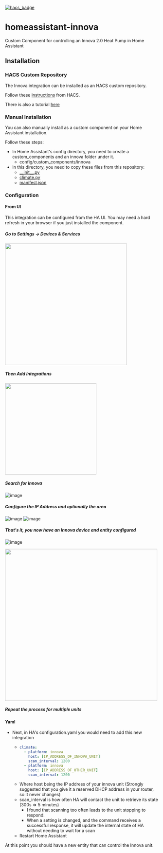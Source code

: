 [![hacs_badge](https://img.shields.io/badge/HACS-Custom-41BDF5.svg?style=for-the-badge)](https://github.com/hacs/integration)

# homeassistant-innova

Custom Component for controlling an Innova 2.0 Heat Pump in Home Assistant

## Installation

### HACS Custom Repository

The Innova integration can be installed as an HACS custom repository.

Follow these [instructions](https://hacs.xyz/docs/faq/custom_repositories) from HACS.

There is also a tutorial [here](https://codingcyclist.medium.com/how-to-install-any-custom-component-from-github-in-less-than-5-minutes-ad84e6dc56ff)

### Manual Installation

You can also manually install as a custom component on your Home Assistant installation.

Follow these steps:

* In Home Assistant's config directory, you need to create a custom_components and an innova folder under it.
  * config/custom_components/innova
* In this directory, you need to copy these files from this repository:
  * [\_\_init\_\_.py](custom_components/innova/__init__.py)
  * [climate.py](custom_components/innova/climate.py)
  * [manifest.json](custom_components/innova/manifest.json)

### Configuration

#### From UI
This integration can be configured from the HA UI. You may need a hard refresh in your browser if you just installed the component.

##### Go to Settings -> Devices & Services

<img src="https://user-images.githubusercontent.com/2893453/169904177-26647057-da76-4aea-b69b-54ffc736fe0c.png" width="400"/>

##### Then Add Integrations
<img src="https://user-images.githubusercontent.com/2893453/169904299-b64b0d2b-889c-4efe-b9de-46f64d0fe210.png" width="300"/>

##### Search for Innova
![image](https://user-images.githubusercontent.com/2893453/169904659-202e9d07-19ca-4b98-a30c-d83678394221.png)

##### Configure the IP Address and optionally the area 
![image](https://user-images.githubusercontent.com/2893453/169904756-59319900-ce0c-41ec-8fdd-66861758b090.png)
![image](https://user-images.githubusercontent.com/2893453/169904861-43500d8f-3365-459c-b9e7-f3fd7efe5bd9.png)
##### That's it, you now have an Innova device and entity configured
![image](https://user-images.githubusercontent.com/2893453/169904968-11df645f-d3c1-4000-9219-6fd9ac8d68e8.png)

<img src="https://user-images.githubusercontent.com/2893453/169905005-c2ada883-ca09-440e-9cc4-7e5a9630cb64.png" width="500"/>

##### Repeat the process for multiple units

#### Yaml
* Next, in HA's configuration.yaml you would need to add this new integration
  * ``` yaml
    climate:
      - platform: innova
        host: [IP_ADDRESS_OF_INNOVA_UNIT]
        scan_interval: 1200
      - platform: innova
        host: [IP_ADDRESS_OF_OTHER_UNIT]
        scan_interval: 1200
    ```
  * Where host being the IP address of your innova unit (Strongly suggested that you give it a reserved DHCP address in your router, so it never changes)
  * scan_interval is how often HA will contact the unit to retrieve its state (300s => 5 minutes)
    * I found that scanning too often leads to the unit stopping to respond.
    * When a setting is changed, and the command receives a successful response, it will update the internal state of HA without needing to wait for a scan
  * Restart Home Assistant


At this point you should have a new entity that can control the Innova unit.
